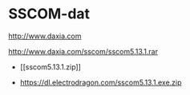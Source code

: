 
# SSCOM-dat 

http://www.daxia.com

http://www.daxia.com/sscom/sscom5.13.1.rar

- [[sscom5.13.1.zip]]

- https://dl.electrodragon.com/sscom5.13.1.exe.zip
